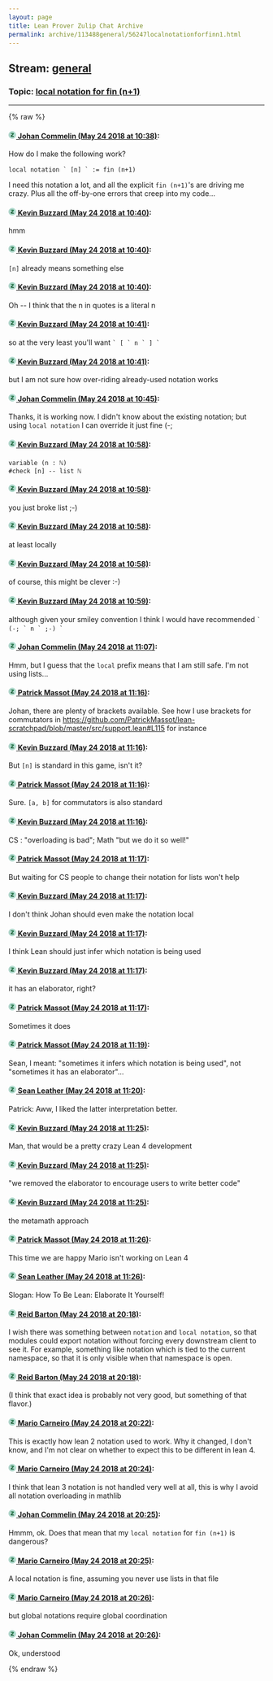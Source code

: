 ```yaml
---
layout: page
title: Lean Prover Zulip Chat Archive 
permalink: archive/113488general/56247localnotationforfinn1.html
---
```


## Stream: [general](index.html)
### Topic: [local notation for fin (n+1)](56247localnotationforfinn1.html)

---


{% raw %}
#### [![Click to go to Zulip](../../assets/img/zulip2.png) Johan Commelin (May 24 2018 at 10:38)](https://leanprover.zulipchat.com/#narrow/stream/113488-general/topic/local%20notation%20for%20fin%20%28n%2B1%29/near/127019139):
How do I make the following work?
```lean
local notation ` [n] ` := fin (n+1)
```
I need this notation a lot, and all the explicit `fin (n+1)`'s are driving me crazy. Plus all the off-by-one errors that creep into my code...

#### [![Click to go to Zulip](../../assets/img/zulip2.png) Kevin Buzzard (May 24 2018 at 10:40)](https://leanprover.zulipchat.com/#narrow/stream/113488-general/topic/local%20notation%20for%20fin%20%28n%2B1%29/near/127019201):
hmm

#### [![Click to go to Zulip](../../assets/img/zulip2.png) Kevin Buzzard (May 24 2018 at 10:40)](https://leanprover.zulipchat.com/#narrow/stream/113488-general/topic/local%20notation%20for%20fin%20%28n%2B1%29/near/127019204):
`[n]` already means something else

#### [![Click to go to Zulip](../../assets/img/zulip2.png) Kevin Buzzard (May 24 2018 at 10:40)](https://leanprover.zulipchat.com/#narrow/stream/113488-general/topic/local%20notation%20for%20fin%20%28n%2B1%29/near/127019208):
Oh -- I think that the n in quotes is a literal n

#### [![Click to go to Zulip](../../assets/img/zulip2.png) Kevin Buzzard (May 24 2018 at 10:41)](https://leanprover.zulipchat.com/#narrow/stream/113488-general/topic/local%20notation%20for%20fin%20%28n%2B1%29/near/127019213):
so at the very least you'll want `` ` [ ` n ` ] ` ``

#### [![Click to go to Zulip](../../assets/img/zulip2.png) Kevin Buzzard (May 24 2018 at 10:41)](https://leanprover.zulipchat.com/#narrow/stream/113488-general/topic/local%20notation%20for%20fin%20%28n%2B1%29/near/127019219):
but I am not sure how over-riding already-used notation works

#### [![Click to go to Zulip](../../assets/img/zulip2.png) Johan Commelin (May 24 2018 at 10:45)](https://leanprover.zulipchat.com/#narrow/stream/113488-general/topic/local%20notation%20for%20fin%20%28n%2B1%29/near/127019343):
Thanks, it is working now. I didn't know about the existing notation; but using `local notation` I can override it just fine (-;

#### [![Click to go to Zulip](../../assets/img/zulip2.png) Kevin Buzzard (May 24 2018 at 10:58)](https://leanprover.zulipchat.com/#narrow/stream/113488-general/topic/local%20notation%20for%20fin%20%28n%2B1%29/near/127019774):
```lean
variable (n : ℕ)
#check [n] -- list ℕ
```

#### [![Click to go to Zulip](../../assets/img/zulip2.png) Kevin Buzzard (May 24 2018 at 10:58)](https://leanprover.zulipchat.com/#narrow/stream/113488-general/topic/local%20notation%20for%20fin%20%28n%2B1%29/near/127019779):
you just broke list ;-)

#### [![Click to go to Zulip](../../assets/img/zulip2.png) Kevin Buzzard (May 24 2018 at 10:58)](https://leanprover.zulipchat.com/#narrow/stream/113488-general/topic/local%20notation%20for%20fin%20%28n%2B1%29/near/127019780):
at least locally

#### [![Click to go to Zulip](../../assets/img/zulip2.png) Kevin Buzzard (May 24 2018 at 10:58)](https://leanprover.zulipchat.com/#narrow/stream/113488-general/topic/local%20notation%20for%20fin%20%28n%2B1%29/near/127019783):
of course, this might be clever :-)

#### [![Click to go to Zulip](../../assets/img/zulip2.png) Kevin Buzzard (May 24 2018 at 10:59)](https://leanprover.zulipchat.com/#narrow/stream/113488-general/topic/local%20notation%20for%20fin%20%28n%2B1%29/near/127019795):
although given your smiley convention I think I would have recommended `` ` (-; ` n ` ;-) ` ``

#### [![Click to go to Zulip](../../assets/img/zulip2.png) Johan Commelin (May 24 2018 at 11:07)](https://leanprover.zulipchat.com/#narrow/stream/113488-general/topic/local%20notation%20for%20fin%20%28n%2B1%29/near/127020026):
Hmm, but I guess that the `local` prefix means that I am still safe. I'm not using lists...

#### [![Click to go to Zulip](../../assets/img/zulip2.png) Patrick Massot (May 24 2018 at 11:16)](https://leanprover.zulipchat.com/#narrow/stream/113488-general/topic/local%20notation%20for%20fin%20%28n%2B1%29/near/127020289):
Johan, there are plenty of brackets available. See how I use brackets for commutators in https://github.com/PatrickMassot/lean-scratchpad/blob/master/src/support.lean#L115 for instance

#### [![Click to go to Zulip](../../assets/img/zulip2.png) Kevin Buzzard (May 24 2018 at 11:16)](https://leanprover.zulipchat.com/#narrow/stream/113488-general/topic/local%20notation%20for%20fin%20%28n%2B1%29/near/127020333):
But `[n]` is standard in this game, isn't it?

#### [![Click to go to Zulip](../../assets/img/zulip2.png) Patrick Massot (May 24 2018 at 11:16)](https://leanprover.zulipchat.com/#narrow/stream/113488-general/topic/local%20notation%20for%20fin%20%28n%2B1%29/near/127020336):
Sure. `[a, b]` for commutators is also standard

#### [![Click to go to Zulip](../../assets/img/zulip2.png) Kevin Buzzard (May 24 2018 at 11:16)](https://leanprover.zulipchat.com/#narrow/stream/113488-general/topic/local%20notation%20for%20fin%20%28n%2B1%29/near/127020337):
CS : "overloading is bad"; Math "but we do it so well!"

#### [![Click to go to Zulip](../../assets/img/zulip2.png) Patrick Massot (May 24 2018 at 11:17)](https://leanprover.zulipchat.com/#narrow/stream/113488-general/topic/local%20notation%20for%20fin%20%28n%2B1%29/near/127020344):
But waiting for CS people to change their notation for lists won't help

#### [![Click to go to Zulip](../../assets/img/zulip2.png) Kevin Buzzard (May 24 2018 at 11:17)](https://leanprover.zulipchat.com/#narrow/stream/113488-general/topic/local%20notation%20for%20fin%20%28n%2B1%29/near/127020345):
I don't think Johan should even make the notation local

#### [![Click to go to Zulip](../../assets/img/zulip2.png) Kevin Buzzard (May 24 2018 at 11:17)](https://leanprover.zulipchat.com/#narrow/stream/113488-general/topic/local%20notation%20for%20fin%20%28n%2B1%29/near/127020348):
I think Lean should just infer which notation is being used

#### [![Click to go to Zulip](../../assets/img/zulip2.png) Kevin Buzzard (May 24 2018 at 11:17)](https://leanprover.zulipchat.com/#narrow/stream/113488-general/topic/local%20notation%20for%20fin%20%28n%2B1%29/near/127020350):
it has an elaborator, right?

#### [![Click to go to Zulip](../../assets/img/zulip2.png) Patrick Massot (May 24 2018 at 11:17)](https://leanprover.zulipchat.com/#narrow/stream/113488-general/topic/local%20notation%20for%20fin%20%28n%2B1%29/near/127020351):
Sometimes it does

#### [![Click to go to Zulip](../../assets/img/zulip2.png) Patrick Massot (May 24 2018 at 11:19)](https://leanprover.zulipchat.com/#narrow/stream/113488-general/topic/local%20notation%20for%20fin%20%28n%2B1%29/near/127020406):
Sean, I meant: "sometimes it infers which notation is being used", not "sometimes it has an elaborator"...

#### [![Click to go to Zulip](../../assets/img/zulip2.png) Sean Leather (May 24 2018 at 11:20)](https://leanprover.zulipchat.com/#narrow/stream/113488-general/topic/local%20notation%20for%20fin%20%28n%2B1%29/near/127020458):
Patrick: Aww, I liked the latter interpretation better.

#### [![Click to go to Zulip](../../assets/img/zulip2.png) Kevin Buzzard (May 24 2018 at 11:25)](https://leanprover.zulipchat.com/#narrow/stream/113488-general/topic/local%20notation%20for%20fin%20%28n%2B1%29/near/127020591):
Man, that would be a pretty crazy Lean 4 development

#### [![Click to go to Zulip](../../assets/img/zulip2.png) Kevin Buzzard (May 24 2018 at 11:25)](https://leanprover.zulipchat.com/#narrow/stream/113488-general/topic/local%20notation%20for%20fin%20%28n%2B1%29/near/127020594):
"we removed the elaborator to encourage users to write better code"

#### [![Click to go to Zulip](../../assets/img/zulip2.png) Kevin Buzzard (May 24 2018 at 11:25)](https://leanprover.zulipchat.com/#narrow/stream/113488-general/topic/local%20notation%20for%20fin%20%28n%2B1%29/near/127020596):
the metamath approach

#### [![Click to go to Zulip](../../assets/img/zulip2.png) Patrick Massot (May 24 2018 at 11:26)](https://leanprover.zulipchat.com/#narrow/stream/113488-general/topic/local%20notation%20for%20fin%20%28n%2B1%29/near/127020637):
This time we are happy Mario isn't working on Lean 4

#### [![Click to go to Zulip](../../assets/img/zulip2.png) Sean Leather (May 24 2018 at 11:26)](https://leanprover.zulipchat.com/#narrow/stream/113488-general/topic/local%20notation%20for%20fin%20%28n%2B1%29/near/127020640):
Slogan: How To Be Lean: Elaborate It Yourself!

#### [![Click to go to Zulip](../../assets/img/zulip2.png) Reid Barton (May 24 2018 at 20:18)](https://leanprover.zulipchat.com/#narrow/stream/113488-general/topic/local%20notation%20for%20fin%20%28n%2B1%29/near/127041620):
I wish there was something between `notation` and `local notation`, so that modules could export notation without forcing every downstream client to see it.
For example, something like notation which is tied to the current namespace, so that it is only visible when that namespace is open.

#### [![Click to go to Zulip](../../assets/img/zulip2.png) Reid Barton (May 24 2018 at 20:18)](https://leanprover.zulipchat.com/#narrow/stream/113488-general/topic/local%20notation%20for%20fin%20%28n%2B1%29/near/127041638):
(I think that exact idea is probably not very good, but something of that flavor.)

#### [![Click to go to Zulip](../../assets/img/zulip2.png) Mario Carneiro (May 24 2018 at 20:22)](https://leanprover.zulipchat.com/#narrow/stream/113488-general/topic/local%20notation%20for%20fin%20%28n%2B1%29/near/127041848):
This is exactly how lean 2 notation used to work. Why it changed, I don't know, and I'm not clear on whether to expect this to be different in lean 4.

#### [![Click to go to Zulip](../../assets/img/zulip2.png) Mario Carneiro (May 24 2018 at 20:24)](https://leanprover.zulipchat.com/#narrow/stream/113488-general/topic/local%20notation%20for%20fin%20%28n%2B1%29/near/127041932):
I think that lean 3 notation is not handled very well at all, this is why I avoid all notation overloading in mathlib

#### [![Click to go to Zulip](../../assets/img/zulip2.png) Johan Commelin (May 24 2018 at 20:25)](https://leanprover.zulipchat.com/#narrow/stream/113488-general/topic/local%20notation%20for%20fin%20%28n%2B1%29/near/127041951):
Hmmm, ok. Does that mean that my `local notation` for `fin (n+1)` is dangerous?

#### [![Click to go to Zulip](../../assets/img/zulip2.png) Mario Carneiro (May 24 2018 at 20:25)](https://leanprover.zulipchat.com/#narrow/stream/113488-general/topic/local%20notation%20for%20fin%20%28n%2B1%29/near/127041964):
A local notation is fine, assuming you never use lists in that file

#### [![Click to go to Zulip](../../assets/img/zulip2.png) Mario Carneiro (May 24 2018 at 20:26)](https://leanprover.zulipchat.com/#narrow/stream/113488-general/topic/local%20notation%20for%20fin%20%28n%2B1%29/near/127042026):
but global notations require global coordination

#### [![Click to go to Zulip](../../assets/img/zulip2.png) Johan Commelin (May 24 2018 at 20:26)](https://leanprover.zulipchat.com/#narrow/stream/113488-general/topic/local%20notation%20for%20fin%20%28n%2B1%29/near/127042033):
Ok, understood


{% endraw %}
